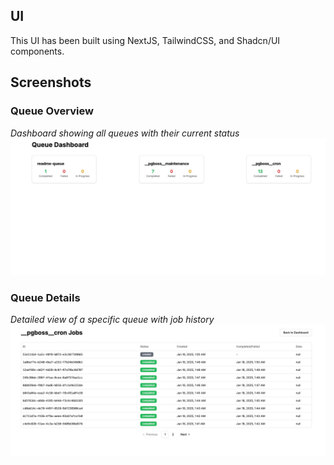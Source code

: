 
## UI

This UI has been built using NextJS, TailwindCSS, and Shadcn/UI components.

## Screenshots 

### Queue Overview
*Dashboard showing all queues with their current status*
![Queue Overview](../../docs/images/queue-overview.jpeg)


### Queue Details
*Detailed view of a specific queue with job history*
![Queue Details](../../docs/images/queue-details.jpeg)
